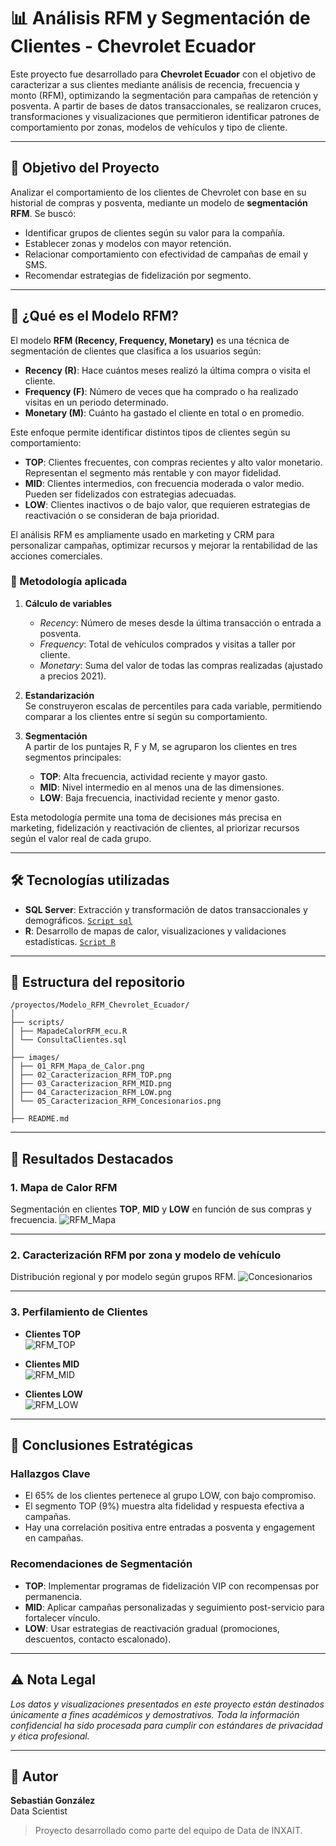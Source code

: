 # 📊 Análisis RFM y Segmentación de Clientes - Chevrolet Ecuador

Este proyecto fue desarrollado para **Chevrolet Ecuador** con el objetivo de caracterizar a sus clientes mediante análisis de recencia, frecuencia y monto (RFM), optimizando la segmentación para campañas de retención y posventa. A partir de bases de datos transaccionales, se realizaron cruces, transformaciones y visualizaciones que permitieron identificar patrones de comportamiento por zonas, modelos de vehículos y tipo de cliente.

---

## 🎯 Objetivo del Proyecto

Analizar el comportamiento de los clientes de Chevrolet con base en su historial de compras y posventa, mediante un modelo de **segmentación RFM**. Se buscó:

- Identificar grupos de clientes según su valor para la compañía.
- Establecer zonas y modelos con mayor retención.
- Relacionar comportamiento con efectividad de campañas de email y SMS.
- Recomendar estrategias de fidelización por segmento.

---

## 🧠 ¿Qué es el Modelo RFM?

El modelo **RFM (Recency, Frequency, Monetary)** es una técnica de segmentación de clientes que clasifica a los usuarios según:

- **Recency (R)**: Hace cuántos meses realizó la última compra o visita el cliente.
- **Frequency (F)**: Número de veces que ha comprado o ha realizado visitas en un periodo determinado.
- **Monetary (M)**: Cuánto ha gastado el cliente en total o en promedio.

Este enfoque permite identificar distintos tipos de clientes según su comportamiento:

- **TOP**: Clientes frecuentes, con compras recientes y alto valor monetario. Representan el segmento más rentable y con mayor fidelidad.
- **MID**: Clientes intermedios, con frecuencia moderada o valor medio. Pueden ser fidelizados con estrategias adecuadas.
- **LOW**: Clientes inactivos o de bajo valor, que requieren estrategias de reactivación o se consideran de baja prioridad.

El análisis RFM es ampliamente usado en marketing y CRM para personalizar campañas, optimizar recursos y mejorar la rentabilidad de las acciones comerciales.

### 🧪 Metodología aplicada

1. **Cálculo de variables**  
   - *Recency*: Número de meses desde la última transacción o entrada a posventa.  
   - *Frequency*: Total de vehículos comprados y visitas a taller por cliente.  
   - *Monetary*: Suma del valor de todas las compras realizadas (ajustado a precios 2021).

2. **Estandarización**  
   Se construyeron escalas de percentiles para cada variable, permitiendo comparar a los clientes entre sí según su comportamiento.

3. **Segmentación**  
   A partir de los puntajes R, F y M, se agruparon los clientes en tres segmentos principales:
   - **TOP**: Alta frecuencia, actividad reciente y mayor gasto.
   - **MID**: Nivel intermedio en al menos una de las dimensiones.
   - **LOW**: Baja frecuencia, inactividad reciente y menor gasto.

Esta metodología permite una toma de decisiones más precisa en marketing, fidelización y reactivación de clientes, al priorizar recursos según el valor real de cada grupo.

---

## 🛠 Tecnologías utilizadas

- **SQL Server**: Extracción y transformación de datos transaccionales y demográficos. [`Script sql`](scripts/ConsultaClientes.sql)
- **R**: Desarrollo de mapas de calor, visualizaciones y validaciones estadísticas. [`Script R`](scripts/MapadeCalorRFM_ecu.R)
---

## 📁 Estructura del repositorio
```
/proyectos/Modelo_RFM_Chevrolet_Ecuador/
│
├── scripts/
│ ├── MapadeCalorRFM_ecu.R
│ └── ConsultaClientes.sql
│
├── images/
│ ├── 01_RFM_Mapa_de_Calor.png
│ ├── 02_Caracterizacion_RFM_TOP.png
│ ├── 03_Caracterizacion_RFM_MID.png
│ ├── 04_Caracterizacion_RFM_LOW.png
│ └── 05_Caracterizacion_RFM_Concesionarios.png
│
├── README.md
```

---

## 📌 Resultados Destacados

### 1. Mapa de Calor RFM  
  Segmentación en clientes **TOP**, **MID** y **LOW** en función de sus compras y frecuencia.
  ![RFM_Mapa](images/01_RFM_Mapa_de_Calor.jpg)  
  
---

### 2. Caracterización RFM por zona y modelo de vehículo  
  Distribución regional y por modelo según grupos RFM.
  ![Concesionarios](images/05_Caracterizacion_RFM_Concesionarios.jpg)  

---

### 3. Perfilamiento de Clientes

- **Clientes TOP**  
  ![RFM_TOP](images/02_Caracterizacion_RFM_TOP.jpg)

- **Clientes MID**  
  ![RFM_MID](images/03_Caracterizacion_RFM_MID.jpg)

- **Clientes LOW**  
  ![RFM_LOW](images/04_Caracterizacion_RFM_LOW.jpg)

---

## 📝 Conclusiones Estratégicas

### Hallazgos Clave

- El 65% de los clientes pertenece al grupo LOW, con bajo compromiso.
- El segmento TOP (9%) muestra alta fidelidad y respuesta efectiva a campañas.
- Hay una correlación positiva entre entradas a posventa y engagement en campañas.

### Recomendaciones de Segmentación

- **TOP**: Implementar programas de fidelización VIP con recompensas por permanencia.
- **MID**: Aplicar campañas personalizadas y seguimiento post-servicio para fortalecer vínculo.
- **LOW**: Usar estrategias de reactivación gradual (promociones, descuentos, contacto escalonado).

---

## ⚠️ Nota Legal
*Los datos y visualizaciones presentados en este proyecto están destinados únicamente a fines académicos y demostrativos. Toda la información confidencial ha sido procesada para cumplir con estándares de privacidad y ética profesional.*

---

## 👤 Autor
**Sebastián González**  
Data Scientist 

> Proyecto desarrollado como parte del equipo de Data de INXAIT.
